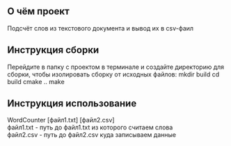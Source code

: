 ## О чём проект
Подсчёт слов из текстового документа и вывод их в csv-фаил

## Инструкция сборки
Перейдите в папку с проектом в терминале и создайте директорию для сборки, чтобы изолировать сборку от исходных файлов:
mkdir build
cd build
cmake ..
make

## Инструкция использование
WordCounter [файл1.txt] [файл2.csv]  
файл1.txt - путь до файл1.txt из которого считаем слова  
файл2.csv - путь до файл2.csv куда записываем данные
